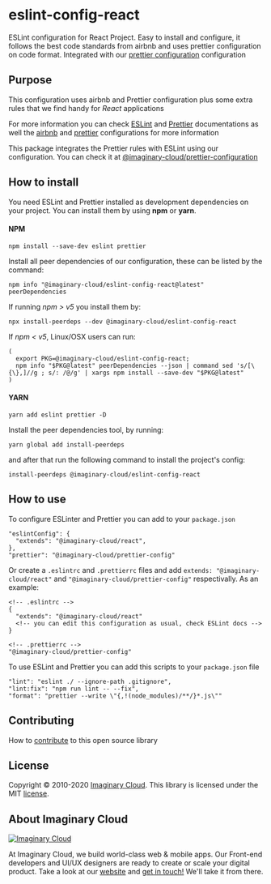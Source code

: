 # eslint-config-react
ESLint configuration for React Project. Easy to install and configure, it follows the best code standards from airbnb and uses prettier configuration on code format. Integrated with our [prettier configuration](https://github.com/imaginary-cloud/prettier-config) configuration

## Purpose
This configuration uses airbnb and Prettier configuration plus some extra rules that we find handy for *React* applications

For more information you can check [ESLint](https://eslint.org/) and [Prettier](https://prettier.io/) documentations as well the [airbnb](https://github.com/airbnb/javascript/tree/master/packages/eslint-config-airbnb) and [prettier](https://github.com/prettier/eslint-config-prettier) configurations for more information

This package integrates the Prettier rules with ESLint using our configuration. You can check it at [@imaginary-cloud/prettier-configuration](https://github.com/imaginary-cloud/prettier-config)

## How to install
You need ESLint and Prettier installed as development dependencies on your project. You can install them by using **npm** or **yarn**.

#### NPM

```
npm install --save-dev eslint prettier
```

Install all peer dependencies of our configuration, these can be listed by the command:
```
npm info "@imaginary-cloud/eslint-config-react@latest" peerDependencies
```

If running *npm > v5* you install them by:
```
npx install-peerdeps --dev @imaginary-cloud/eslint-config-react
```

If *npm < v5*, Linux/OSX users can run:
```
(
  export PKG=@imaginary-cloud/eslint-config-react;
  npm info "$PKG@latest" peerDependencies --json | command sed 's/[\{\},]//g ; s/: /@/g' | xargs npm install --save-dev "$PKG@latest"
)
```

#### YARN

```
yarn add eslint prettier -D
```

Install the peer dependencies tool, by running:
```
yarn global add install-peerdeps
```

and after that run the following command to install the project's config:
```
install-peerdeps @imaginary-cloud/eslint-config-react
```

## How to use
To configure ESLinter and Prettier you can add to your `package.json`
```
"eslintConfig": {
  "extends": "@imaginary-cloud/react",
},
"prettier": "@imaginary-cloud/prettier-config"
```

Or create a `.eslintrc` and `.prettierrc` files and add `extends: "@imaginary-cloud/react"` and `"@imaginary-cloud/prettier-config"` respectivally. As an example:
```
<!-- .eslintrc -->
{
  "extends": "@imaginary-cloud/react"
  <!-- you can edit this configuration as usual, check ESLint docs -->
}

<!-- .prettierrc -->
"@imaginary-cloud/prettier-config"
```

To use ESLint and Prettier you can add this scripts to your `package.json` file
```
"lint": "eslint ./ --ignore-path .gitignore",
"lint:fix": "npm run lint -- --fix",
"format": "prettier --write \"{,!(node_modules)/**/}*.js\""
```

## Contributing
How to [contribute](/CONTRIBUTING.MD) to this open source library

## License

Copyright © 2010-2020 [Imaginary Cloud](https://www.imaginarycloud.com/?utm_source=github). This library is licensed under the MIT [license](/LICENCE).

## About Imaginary Cloud

[![Imaginary Cloud](https://s3.eu-central-1.amazonaws.com/imaginary-images/Logo_IC_readme.svg)](https://www.imaginarycloud.com/?utm_source=github)

At Imaginary Cloud, we build world-class web & mobile apps. Our Front-end developers and UI/UX designers are ready to create or scale your digital product. Take a look at our [website](https://www.imaginarycloud.com/?utm_source=github) and [get in touch!](https://www.imaginarycloud.com/contacts/?utm_source=github) We'll take it from there.
